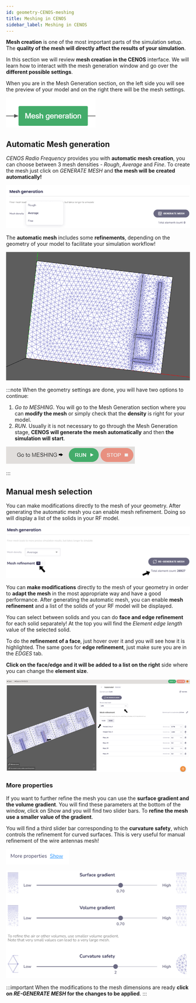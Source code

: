 ```yaml
---
id: geometry-CENOS-meshing
title: Meshing in CENOS
sidebar_label: Meshing in CENOS
---
```


**Mesh creation** is one of the most important parts of the simulation setup. The **quality of the mesh will directly affect the results of your simulation**.

In this section we will review **mesh creation in the CENOS** interface. We will learn how to interact with the mesh generation window and go over the **different possible settings**.

When you are in the Mesh Generation section, on the left side you will see the preview of your model and on the right there will be the mesh settings.

<p align="center">

![Mesh generation box](assets/meshing/23.png)

</p>

## Automatic Mesh generation

_CENOS Radio Frequency_ provides you with **automatic mesh creation**, you can choose between 3 mesh densities - _Rough_, _Average_ and _Fine_. To create the mesh just click on _GENERATE MESH_ and **the mesh will be created automatically!**

<p align="center">

![Mesh generation density](assets/meshing/24.png)

</p>

The **automatic mesh** includes some **refinements**, depending on the geometry of your model to facilitate your simulation workflow!

<p align="center">

![Automatic mesh](assets/meshing/25.png)

</p>

:::note
When the geometry settings are done, you will have two options to continue:
1. _Go to MESHING_. You will go to the Mesh Generation section where you can **modify the mesh** or simply check that the **density** is right for your model.
2. _RUN_. Usually it is not necessary to go through the Mesh Generation stage, **CENOS will generate the mesh automatically** and then **the simulation will start**. 

<p align="center">

![Go to MESHING](assets/meshing/26.png)

</p>

:::

## Manual mesh selection
You can make modifications directly to the mesh of your geometry. After generating the automatic mesh you can enable mesh refinement. Doing so will display a list of the solids in your RF model.

<p align="center">

![Manual mesh](assets/meshing/27.png)

</p>

You can **make modifications** directly to the mesh of your geometry in order to **adapt the mesh** in the most appropriate way and have a good performance. After generating the automatic mesh, you can enable **mesh refinement** and a list of the solids of your RF model will be displayed.

You can select between solids and you can do **face and edge refinement** for each solid separately! At the top you will find the _Element edge length_ value of the selected solid.

To do the **refinement of a face**, just hover over it and you will see how it is highlighted. The same goes for **edge refinement**, just make sure you are in the _EDGES_ tab.

**Click on the face/edge and it will be added to a list on the right** side where you can change the **element size**.

<p align="center">

![Face_edge refinement](assets/meshing/28.png)

</p>

### More properties

If you want to further refine the mesh you can use the **surface gradient and the volume gradient**. You will find these parameters at the bottom of the window, click on Show and you will find two slider bars. To **refine the mesh use a smaller value of the gradient**. 

You will find a third slider bar corresponding to the **curvature safety**, which controls the refinement for curved surfaces. This is very useful for manual refinement of the wire antennas mesh!

<p align="center">

![More properties](assets/meshing/29.png)

</p>

<p align="center">

![More properties](assets/meshing/30.png)

</p>

:::important
When the modifications to the mesh dimensions are ready **click on _RE-GENERATE MESH_ for the changes to be applied**.
:::





